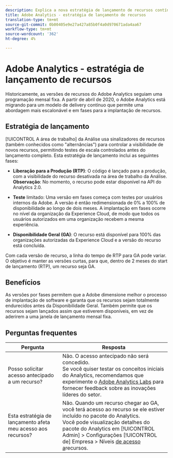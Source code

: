```yaml
---
description: Explica a nova estratégia de lançamento de recursos contínuos do Adobe Analytics
title: Adobe Analytics - estratégia de lançamento de recursos
translation-type: tm+mt
source-git-commit: 0b00405e9e27a427a85b0f4a0d970671ada4aa67
workflow-type: tm+mt
source-wordcount: '362'
ht-degree: 4%

---
```



# Adobe Analytics - estratégia de lançamento de recursos

Historicamente, as versões de recursos do Adobe Analytics seguiam uma programação mensal fixa. A partir de abril de 2020, o Adobe Analytics está migrando para um modelo de delivery contínuo que permite uma abordagem mais escalonável e em fases para a implantação de recursos.

## Estratégia de lançamento

[!UICONTROL A área de trabalho] da Análise usa sinalizadores de recursos (também conhecidos como &quot;alternâncias&quot;) para controlar a visibilidade de novos recursos, permitindo testes de escala controlados antes do lançamento completo. Esta estratégia de lançamento inclui as seguintes fases:

* **Liberação para a Produção (RTP)**: O código é lançado para a produção, com a visibilidade do recurso desativada na área de trabalho da Análise. **Observação**: No momento, o recurso pode estar disponível na API do Analytics 2.0.

* **Teste** limitado: Uma versão em fases começa com testes por usuários internos da Adobe. A versão é então redimensionada de 0% a 100% de disponibilidade ao longo de dois meses. A implantação em fases ocorre no nível da organização da Experience Cloud, de modo que todos os usuários autorizados em uma organização recebem a mesma experiência.

* **Disponibilidade Geral (GA)**: O recurso está disponível para 100% das organizações autorizadas da Experience Cloud e a versão do recurso está concluída.

Com cada versão de recurso, a linha do tempo de RTP para GA pode variar. O objetivo é manter as versões curtas, para que, dentro de 2 meses do start de lançamento (RTP), um recurso seja GA.

## Benefícios

As versões por fases permitem que a Adobe dimensione melhor o processo de implantação de software e garanta que os recursos sejam totalmente endurecidos antes da Disponibilidade Geral. Também permite que os recursos sejam lançados assim que estiverem disponíveis, em vez de aderirem a uma janela de lançamento mensal fixa.

## Perguntas frequentes

| Pergunta | Resposta |
|---|---|
| Posso solicitar acesso antecipado a um recurso? | Não. O acesso antecipado não será concedido.<br>Se você quiser testar os conceitos iniciais do Analytics, recomendamos que experimente o [Adobe Analytics Labs](https://docs.adobe.com/content/help/pt-BR/analytics/analyze/tech-previews/overview.html) para fornecer feedback sobre as inovações líderes do setor. |
| Esta estratégia de lançamento afeta meu acesso aos recursos? | Não. Quando um recurso chegar ao GA, você terá acesso ao recurso se ele estiver incluído no pacote do Analytics.<br>Você pode visualização detalhes do pacote do Analytics em [!UICONTROL Admin] > Configurações [!UICONTROL de] Empresa > Níveis [de acesso a](https://docs.adobe.com/content/help/en/analytics/admin/company-settings/feature-access-levels.html)recursos. |